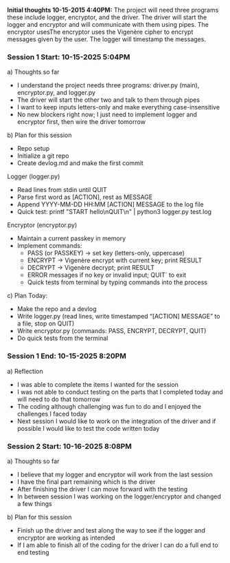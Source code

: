 **Initial thoughts 10-15-2015 4:40PM:** The project will need three programs these include logger, encryptor, and the driver. The driver will start the logger and encryptor and will communicate with them using pipes. The encryptor usesThe encryptor uses the Vigenère cipher to encrypt messages given by the user. The logger will timestamp the messages.

### Session 1 Start: 10-15-2025 5:04PM
a) Thoughts so far
- I understand the project needs three programs: driver.py (main), encryptor.py, and logger.py
- The driver will start the other two and talk to them through pipes
- I want to keep inputs letters-only and make everything case-insensitive
- No new blockers right now; I just need to implement logger and encryptor first, then wire the driver tomorrow

b) Plan for this session
- Repo setup
- Initialize a git repo
- Create devlog.md and make the first commit
  
Logger (logger.py)
- Read lines from stdin until QUIT
- Parse first word as [ACTION], rest as MESSAGE
- Append YYYY-MM-DD HH:MM [ACTION] MESSAGE to the log file
- Quick test: printf "START hello\nQUIT\n" | python3 logger.py test.log

Encryptor (encryptor.py)
- Maintain a current passkey in memory
- Implement commands:
  - PASS <key> (or PASSKEY) → set key (letters-only, uppercase)
  - ENCRYPT <TEXT> → Vigenère encrypt with current key; print RESULT <cipher>
  - DECRYPT <TEXT> → Vigenère decrypt; print RESULT <plain>
  - ERROR messages if no key or invalid input; QUIT` to exit
  - Quick tests from terminal by typing commands into the process

c) Plan Today:
- Make the repo and a devlog
- Write logger.py (read lines, write timestamped “[ACTION] MESSAGE” to a file, stop on QUIT)
- Write encryptor.py (commands: PASS, ENCRYPT, DECRYPT, QUIT)
- Do quick tests from the terminal

### Session 1 End: 10-15-2025 8:20PM
a) Reflection
- I was able to complete the items I wanted for the session
- I was not able to conduct testing on the parts that I completed today and will need to do that tomorrow
- The coding although challenging was fun to do and I enjoyed the challenges I faced today
- Next session I would like to work on the integration of the driver and if possible I would like to test the code written today

### Session 2 Start: 10-16-2025 8:08PM
a) Thoughts so far
- I believe that my logger and encryptor will work from the last session
- I have the final part remaining which is the driver
- After finishing the driver I can move forward with the testing
- In between session I was working on the logger/encryptor and changed a few things

b) Plan for this session
- Finish up the driver and test along the way to see if the logger and encryptor are working as intended
- If I am able to finish all of the coding for the driver I can do a full end to end testing
